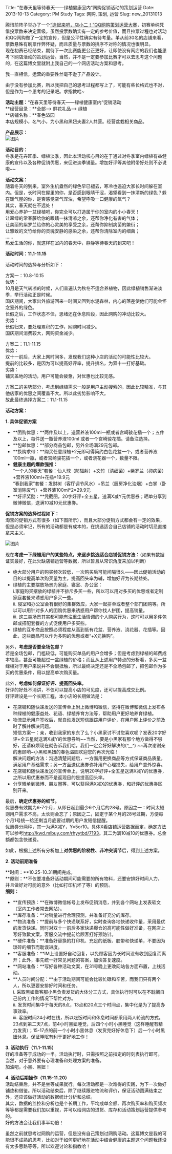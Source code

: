 Title: “在春天里等待春天——绿植健康室内”网购促销活动的策划运营
Date: 2013-10-13
Category: PM Study
Tags: 网购, 策划, 运营
Slug: new_20131013


腾讯前阵子举办了一个[“造起来吧，店小二！”QQ网购策划运营大赛](http://ecc.tencent.com/campus/)，初赛单纯凭借投票数来决定晋级。虽然投票数确实有一定的参考价值，而且拉票过程也对活动和QQ网购做了一定的宣传，但是公平性确实有待考量。单从前30名的店铺来看，票数悬殊有刷票作弊怀疑，而且质量与票数的排序不对称的情况也很明显。  
现在初赛已经结束，期待下一次比赛能更公正更好，让即使没有网店的我们也能思考下网店活动的策划运营。当然，并不是一定要参加比赛才可以去思考这个问题的，在这篇博文里就附上我自己的一个网店活动方案和思考。  

我一直相信，运营的重要性丝毫不逊于产品设计。

由于没有参加比赛，所以我把自己的思考过程都写上了，可能有些长格式也不对，但是作为一个思考的记录吧。求指教哈~



**活动主题：**“在春天里等待春天——绿植健康室内”促销活动  
**经营目录：**全部--> 鲜花礼品--> 绿植  
**店铺名称：**春色溢园  
本店规模小，名气小，为小黑和黑妞夫妻2人共营。经营盆栽相关商品。

**产品展示：**  
![图片](https://lh6.googleusercontent.com/-RaQ_UGVeToY/UlorjvVABFI/AAAAAAAAADk/JnVlXJm03RE/w746-h209-no/%25E4%25BA%25A7%25E5%2593%2581%25E5%25B1%2595%25E7%25A4%25BA.jpg "产品展示")

**活动目的：**  
冬季是花卉旺季、绿植淡季，因此本活动核心目的在于通过对冬季室内绿植有益健康的宣传以及各种促销优惠，来促进淡季销量。增加好评等其他附带好处则不必说啦~~

**活动文案：**  
随着冬天的到来，室外生机盎然的绿色早已褪去，寒冷也逼迫大家长时间躲在室内。但是，长时间在屋里的你，是否感到眼睛干涩，渴望看到一抹清新的绿色？躲在暖气屋的你，是否感觉空气浑浊，希望呼吸一口健康的氧气？  
其实，春天就在不远处！  
用爱心养护一盆绿植吧，你完全可以打造属于你的室内的小小春天！  
让翠绿的常春藤给你的眼睛一抹清凉之余，还帮你净化有害的气体；  
让美丽的紫罗兰给你的心灵美的享受之余，还帮你抑制病菌的繁衍；  
让雅致的文竹给你的灵魂安静的感染之余，还帮你清除室内的细菌；  
……  
热爱生活的你，就这样在室内的春天中，静静等待春天的到来吧！  

**活动时间：11.1-11.15**  

活动时间的选择与分析如下： 

方案一：10.8-10.15  
优势：  
10月是天气转凉的时候，人们普遍认为秋冬不适合养植物，因此绿植销售渐进淡季，举行活动正是时候。    
国庆期间，大家出外旅游回来一时间又回到水泥森林，内心的落差使他们可能会怀念室外的绿色。  
长假之后，工作状态不佳，思绪还在休息阶段，因此网购的冲动比较大。  
劣势：  
长假归来，要处理累积的工作，网购时间减少。  
国庆期间消费较大，网购资金减少。  

方案二：11.1-11.15  
优势：  
双十一前后，大家上网时间多，发现我们这种小店的活动的可能性比较大。  
提前的比较多，是因为可以提高好评率，提升排名，为双十一打好基础。  
劣势：  
铺天盖地的活动，用户可能会疲惫，对优惠也比较无感。  

方案二的劣势部分，考虑到绿植需求一般是用户主动搜索的，因此比较精准，与其他店家的优惠之间覆盖不大。所以此劣势影响不大。  
故此最终选择方案二：11.1-11.15  


**活动方案：**  

**1.	具体促销方案**  

+ **团购优惠：**两件及以上，送营养液100ml一瓶或者宫崎骏花插一个；五件及以上，每件送一瓶营养液100ml 或者一个宫崎骏花插。请备注选择。
+ **包邮优惠：**部分商品包邮，另外全场满29元包邮。
+ **换购求带：**购买任意绿植+2元即可得简约白色花盆一个，或者营养液100ml一瓶，或者宫崎骏花插一个，或者浇花器一个，数量不限。
+ **健康主题的爆款强推：**  
   “一个人的春天”套餐：仙人球（防辐射）+文竹（清细菌）+紫罗兰（抑病菌）+营养液100ml+花插=19.9元  
   “春到我家”套餐：发财树（客厅调节风水）+吊兰（厨房净化油烟）+白掌（卧室消除废气）+营养液100ml*2=29.9元  
+ **好评奖励：**凭截图，20字好评+全五星，送满X减Y元优惠券；晒单分享到微博微信，送满10减10元优惠券。

**促销方案的选择过程如下：**  
淘宝的促销方式有很多（如下图所示），而且大部分促销方式都会有一定的效果，但是必须牢记，所有的活动都是有成本的，在挑选适合自己店铺的活动时切忌直接拿来主义。  

![图片](https://lh3.googleusercontent.com/-UUHMlhoE-tc/UlorjsObAbI/AAAAAAAAADo/Pj4mADZPYIM/w1044-h393-no/%25E5%25B8%25B8%25E8%25A7%2581%25E7%25BD%2591%25E5%25BA%2597%25E4%25BF%2583%25E9%2594%2580%25E6%2596%25B9%25E5%25BC%258F.jpg "网店促销方式")

现在**考虑一下绿植用户的某些特点，来逐步挑选适合店铺促销方法：**（如果有数据证实最好，在此欠缺店铺运营等数据，所以暂且从常识角度来加以判断）  

+ 绝大部分用户的购买频次较低，一次购买后可能间隔很久——因此促销活动的目的以提高单次购买量为主，提高回头率为辅，增加好评为长期益处。
+ 绿植的主要摆放场景为家庭、寝室、办公室：  
	i.家庭购买摆放的绿植并不排斥多买一些，所以可以用对多买的优惠或者定制家庭套餐来诱惑用户多买一些。  
	ii.	寝室和办公室会有很好的集群效应，大家一起拼单或者整个部门团购等。所以可以用针对多人的团购优惠来诱惑用户帮你找人拼团，提高销量。  
	iii.	这三类场景其实都可能有注重生活情调的个人购买行为，这时可以用多件包邮或搭配套餐的方式促使用户多买些。  
+ 绿植的互补商品按照必须程度从高到低有花盆、营养液、浇花器、花插等。因此，这些商品可以作为多购的优惠或者“+X元换购”。

另外，**考虑是否要全场包邮？**  
若是全场包邮，门槛较低，可能购买单品的用户会增多；但是考虑到绿植的邮费成本较高，甚至可能超过一盆绿植的价格；而且从上述用户特点的分析看，多买一盆绿植对于用户来说并不会很抵触，所以最终决定还是不全场包邮了，把包邮作为多买的优惠条件，用以提高单次购买量。  

此外，**考虑如何保证好评、提高回头率。**  
好评的好处不消讲，不仅可以提高小店的可见度，还可以提高成交比例。  
好评建设是一个长期工程，本小店的长期做法是：  

+ 在店铺和随快递发送的宣传单上附上微博和微信，坚持在微博和微信上发布各种绿植的健康益处、花语、绿植养育方法等，帮助用户更好地养育绿植。
+ 物流显示用户签收后，就自动发送短信跟踪用户评价，在用户网上评价之前及时了解并解决问题。  
	短信方案一：亲，收到我家的东东了么？小黑家讨不讨您喜欢呢？发表20字好评+全五星就送满X减Y的优惠券哟~~当然，要是小黑家有那个地方做得不够好，还请麻烦现在就告诉我们哈，我们一定会好好解决的(*^__^*) ~~再次谢谢亲的惠顾哟~小黑和黑妞的春色溢园欢迎您的再次光临！  
	解决问题的方法：沟通清楚问题后，一方面用更换商品等方式保证商品质量，满足用户基础需求；另一方面送优惠券弥补用户心理损失，给用户意外惊喜。
+ 在店铺和随快递发送的宣传单上，说明20字好评+全五星送满X减Y的优惠券，之所以用优惠券而不是返现目的是提高回头率。
+ 分享晒单到微博、朋友圈等，可以获得满X减X的优惠券，和好评的优惠券区别开来。

最后，**确定优惠券的细节。**  
优惠券有效期为6-7个月，从即日起到最少6个月后的28号。原因之一：时间太短则用户需求不高，太长则会忘了；原因之二，固定于某个月的28号过期，方便每个月1号统一给还剩当月底要过期的用户发短信提醒。  
优惠券分两种，其一为满X减Y，Y=5or10。具体X看店铺运营数据而定，确定方法可以参考<http://kwd.mlbuy.com/rhyytbd/7193>。其二为满10减10的优惠券。总金额都包含快递费。  

如此，根据上述所有分析加上**对优惠的阶梯性、非冲突调节**后，得到上述方案。

**2.	活动前期准备**

**时间：**10.25-10.31期间完成。  
**原则：**不仅要准备好活动期间可能需要的所有物料，还要安排好时间人力，并且做好对可能的意外（比如打印机坏了等）的预防。  
**细则：**

+ **宣传预热：**在微博微信帐号上发布促销消息，并到各个网站上发表软文（室内工作者常去网站）。
+ **库存准备：**对销量进行合理预测，并准备好充分的库存。
+ **物流准备：**提前与多个快递联系好，实时查询各地快递收件量，采用最优的发货快递。同时对双十一前后多家快递爆仓的高可能性做好准备，在网店上写好致歉文案，客服交流中提前给顾客打好预防针。
+ **硬件准备：**准备好替换的打印机、充足的纸板、胶带和快递单，不要因为琐碎的细节而耽误进度。
+ **客服准备：**IM上设置好自动回复，以免顾客因为长时间没有收到回复而离开；此外，事先统一好常见问题的答案，加快答复速度。
+ **网站准备：**写好各种活动文案，在31号晚上更改网站各方面布置，上线活动。
+ **人员时间分配：**由于活动期间可能会比较忙碌和辛苦，而我们只有两个人，所以更要安排好时间和任务。  
	i.	采取黑妞做客服小黑负责发货的大体分工方式，具体执行时可以在不耽搁自己份内工作的情况下帮忙对方。  
	ii.	发货时间集中于每天的8点，13点和20点三个时间点，集中化是为了提高办事效率。  
	iii.	客服时间24小时在线，所以吃饭时间和休息时间都采用两人轮流的方式。23点到第二天7点，前4小时黑妞睡觉，后四个小时小黑睡觉（这样睡醒有精力发货）；15-17点的前一个小时小黑休息（发货完好好休息下）后一个小时黑妞休息。保证睡眠有利于更好地工作！

**3.	活动执行（11.1-11.15）**  
好的准备等于成功的一半。活动执行时，只需按照之前指定的时刻表执行即可。  
当然，对于意外要有心理准备和处理方案的准备。  
加油吧，小黑、黑妞！  

**4.	活动后期操作（11.15-11.20）**  
活动结束后，并不是坐等成果就行。每次活动都是一次难得的实践，为下一次做好铺垫和借鉴。所以活动结束后，除了继续跟进物流和评价，保证活动圆满结束之外，还应该做好活动的数据统计分析和总结。  
其实，数据的监控和分析也是个长期工作，平均成单金额、再次购买率和购买频次等等都是需要我们加以重视，并可以给网店的进货、库存和活动策划运营提供参考的。  
好的方法会让我们事半功倍！  


虽然之前就思考过网购的运营，但是没有自己策划过网购活动。这篇博文是我的可能很不成熟的思考，比如对于如何更好地在活动中结合健康的主题这个问题我还没有太多思路等等，所以欢迎讨论和指教哈！

